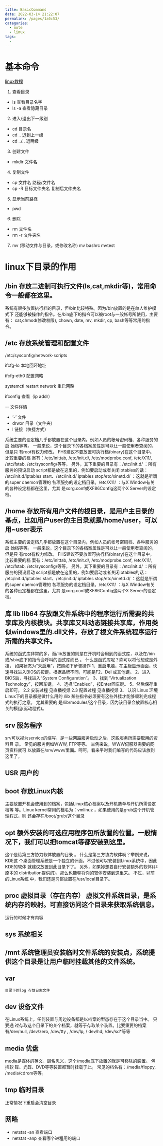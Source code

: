 ```yaml
---
title: BasicCommand
date: 2022-03-14 21:22:07
permalink: /pages/1a0c53/
categories:
  - note
  - linux
tags:
  - 
---
```

# 基本命令

[linux教程](https://www.runoob.com/linux/linux-tutorial.html)
1. 查看目录
- ls      查看目录名字
- ls -a   查看隐藏目录
2. 进入/退出下一级别
- cd 目录名
- cd ..   退到上一级
- cd ../..  退两级
3. 创建文件
- mkdir 文件名
4. 复制文件
- cp 文件名  路径/文件名
- cp -R 目标文件夹名  复制后文件夹名
5. 显示当前路径
- pwd 
6. 删除
- rm 文件名
- rm -r 文件夹名
7. mv (移动文件与目录，或修改名称)
 mv bashrc mvtest

# linux下目录的作用

## /bin 存放⼆进制可执⾏⽂件(ls,cat,mkdir等)，常⽤命令⼀般都在这⾥。
系统有很多放置执⾏档的⽬录，但/bin⽐较特殊。因为/bin放置的是在单⼈维护模式下 
还能够被操作的指令。在/bin底下的指令可以被root与⼀般帐号所使⽤，主要有： 
cat,chmod(修改权限), chown, date, mv, mkdir, cp, bash等等常⽤的指令。


## /etc 存放系统管理和配置⽂件
/etc/sysconfig/network-scripts

ifcfg-lo    本地回环地址

ifcfg-eth0   配置网略

systemctl restart network  重启网略

ifconfig   查看（ip addr）

-- 文件详情  
-  ‘-’      文件
-  drwxr    目录（文件夹）
-  l        链接（快捷方式）

系统主要的设定档⼏乎都放置在这个⽬录内，例如⼈员的帐号密码档、各种服务的启
始档等等。 ⼀般来说，这个⽬录下的各档案属性是可以让⼀般使⽤者查阅的，但是只
有root有权⼒修改。 FHS建议不要放置可执⾏档(binary)在这个⽬录中。 ⽐较重要的档
案有：/etc/inittab, /etc/init.d/, /etc/modprobe.conf, /etc/X11/, /etc/fstab,
/etc/sysconfig/等等。 另外，其下重要的⽬录有：/etc/init.d/ ：所有服务的预设启动
script都是放在这⾥的，例如要启动或者关闭iptables的话： /etc/init.d/iptables
start、/etc/init.d/ iptables stop/etc/xinetd.d/ ：这就是所谓的super daemon管理的
各项服务的设定档⽬录。/etc/X11/ ：与X Window有关的各种设定档都在这⾥，尤其
是xorg.conf或XF86Config这两个X Server的设定档。

## /home 存放所有⽤户⽂件的根⽬录，是⽤户主⽬录的基点，⽐如⽤户user的主⽬录就是/home/user，可以⽤~user表示
系统主要的设定档⼏乎都放置在这个⽬录内，例如⼈员的帐号密码档、各种服务的启
始档等等。 ⼀般来说，这个⽬录下的各档案属性是可以让⼀般使⽤者查阅的，但是只
有root有权⼒修改。 FHS建议不要放置可执⾏档(binary)在这个⽬录中。 ⽐较重要的档
案有：/etc/inittab, /etc/init.d/, /etc/modprobe.conf, /etc/X11/, /etc/fstab,
/etc/sysconfig/等等。 另外，其下重要的⽬录有：/etc/init.d/ ：所有服务的预设启动
script都是放在这⾥的，例如要启动或者关闭iptables的话： /etc/init.d/iptables
start、/etc/init.d/ iptables stop/etc/xinetd.d/ ：这就是所谓的super daemon管理的
各项服务的设定档⽬录。/etc/X11/ ：与X Window有关的各种设定档都在这⾥，尤其
是xorg.conf或XF86Config这两个X Server的设定档。

## 库 lib  lib64 存放跟⽂件系统中的程序运⾏所需要的共享库及内核模块。共享库⼜叫动态链接共享库，作⽤类似windows⾥的.dll⽂件，存放了根⽂件系统程序运⾏所需的共享⽂件。
系统的函式库⾮常的多，⽽/lib放置的则是在开机时会⽤到的函式库，以及在/bin
或/sbin底下的指令会呼叫的函式库⽽已 。 什么是函式库呢？妳可以将他想成是外挂，
如果状态为“未启⽤”，按照如下步骤操作
1、重启电脑，在主板显示画⾯，快速寻找进⼊BIOS的按键。根据品牌不同，可能是F2、Del
或其他键。 2、进⼊BIOS后，寻找进⼊“System Configuration”。 3、找到“Virtualization
Technology”，按回⻋键。 4、选择“Enabled”，按Enter回⻋键。 5、然后保存重启即可。
2.2 安装过程
⻅直播视频
2.3 配置过程
⻅直播视频
3、 认识 Linux 环境
Linux下的⽬录都是做什么⽤的
/lib 某些指令必须要有这些外挂才能够顺利完成程式的执⾏之意。 尤其重要的
是/lib/modules/这个⽬录，因为该⽬录会放置核⼼相关的模组(驱动程式)。

## srv 服务程序
srv可以视为service的缩写，是⼀些⽹路服务启动之后，这些服务所需要取⽤的资料⽬
录。 常⻅的服务例如WWW, FTP等等。 举例来说，WWW伺服器需要的⽹⻚资料就可
以放置在/srv/www/⾥⾯。呵呵，看来平时我们编写的代码应该放到这⾥了。

## USR  用户的

## boot  存放Linux内核
主要放置开机会使⽤到的档案，包括Linux核⼼档案以及开机选单与开机所需设定档等
等。Linux kernel常⽤的档名为：vmlinuz ，如果使⽤的是grub这个开机管理程式，则
还会存在/boot/grub/这个⽬录

## opt 额外安装的可选应⽤程序包所放置的位置。⼀般情况下，我们可以把tomcat等都安装到这⾥。
这个是给第三⽅协⼒软体放置的⽬录 。 什么是第三⽅协⼒软体啊？举例来说，KDE这
个桌⾯管理系统是⼀个独⽴的计画，不过他可以安装到Linux系统中，因此KDE的软体
就建议放置到此⽬录下了。 另外，如果妳想要⾃⾏安装额外的软体(⾮原本的
distribution提供的)，那么也能够将你的软体安装到这⾥来。 不过，以前的Linux系统
中，我们还是习惯放置在/usr/local⽬录下。
## proc 虚拟目录（存在内存） 虚拟⽂件系统⽬录，是系统内存的映射。可直接访问这个⽬录来获取系统信息。
运行的时候才有内容

## sys 系统相关

## /mnt 系统管理员安装临时⽂件系统的安装点，系统提供这个⽬录是让⽤户临时挂载其他的⽂件系统。

## var 
    目录下的log 存放日志文件
## dev 设备文件
在Linux系统上，任何装置与周边设备都是以档案的型态存在于这个⽬录当中。 只要通
过存取这个⽬录下的某个档案，就等于存取某个装置。⽐要重要的档案有/dev/null,
/dev/zero, /dev/tty , /dev/lp, / dev/hd, /dev/sd*等等

## media 优盘
media是媒体的英⽂，顾名思义，这个/media底下放置的就是可移除的装置。 包括软
碟、光碟、DVD等等装置都暂时挂载于此。 常⻅的档名有：/media/floppy,
/media/cdrom等等。
## tmp 临时目录
正常情况下重启会清空目录

## 网略

- netstat -an  查看端口
- netstat -anp  查看哪个进程用的端口